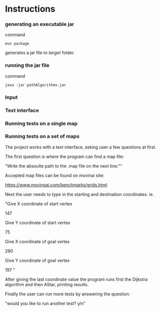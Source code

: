 # Instructions


### generating an executable jar

command

```
mvn package
```

generates a jar file to _target_ folder.


### running the jar file

command

```
java -jar pathAlgorithms.jar
```

### Input

### Text interface

### Running tests on a single map

### Running tests on a set of maps

The project works with a text interface, asking user a few questions at first.

The first question is where the program can find a map file:

"Write the absoulte path to the .map file on the next line:""

Accepted map files can be found on movinai site:

https://www.movingai.com/benchmarks/grids.html

Next the user needs to type in the starting and destination coordinates.
ie.

"Give X coordinate of start vertex

147

Give Y coordinate of start vertex

75

Give X coordinate of goal vertex

290

Give Y coordinate of goal vertex

197
"

After giving the last coordinate value the program runs first the Dijkstra algorithm and then AStar, printing results.

Finally the user can run more tests by answering the question:

"would you like to run another test? y/n"

